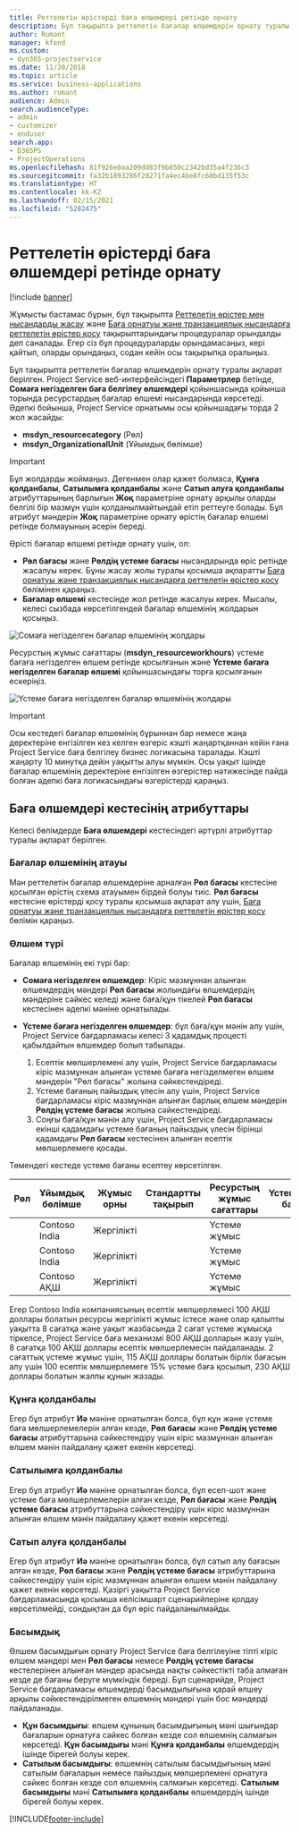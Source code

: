 ```yaml
---
title: Реттелетін өрістерді баға өлшемдері ретінде орнату
description: Бұл тақырыпта реттелетін бағалар өлшемдерін орнату туралы ақпарат берілген.
author: Rumant
manager: kfend
ms.custom:
- dyn365-projectservice
ms.date: 11/20/2018
ms.topic: article
ms.service: business-applications
ms.author: rumant
audience: Admin
search.audienceType:
- admin
- customizer
- enduser
search.app:
- D365PS
- ProjectOperations
ms.openlocfilehash: 81f926e0aa209dd83f9b850c2342bd35a4f236c3
ms.sourcegitcommit: fa32b1893286f20271fa4ec4be8fc68bd135f53c
ms.translationtype: HT
ms.contentlocale: kk-KZ
ms.lasthandoff: 02/15/2021
ms.locfileid: "5282475"
---
```

# <a name="setting-up-custom-fields-as-pricing-dimensions"></a>Реттелетін өрістерді баға өлшемдері ретінде орнату 

[!include [banner](../includes/psa-now-project-operations.md)]

Жұмысты бастамас бұрын, бұл тақырыпта [Реттелетін өрістер мен нысандарды жасау](create-custom-fields-entities.md) және [Баға орнатуы және транзакциялық нысандарға реттелетін өрістер қосу](field-references.md) тақырыптарындағы процедуралар орындалды деп саналады. Егер сіз бұл процедураларды орындамасаңыз, кері қайтып, оларды орындаңыз, содан кейін осы тақырыпқа оралыңыз. 

Бұл тақырыпта реттелетін бағалар өлшемдерін орнату туралы ақпарат берілген. Project Service веб-интерфейсіндегі **Параметрлер** бетінде, **Сомаға негізделген баға белгілеу өлшемдері** қойыншасында қойынша торында ресурстардың бағалар өлшемі нысандарында көрсетеді. Әдепкі бойынша, Project Service орнатымы осы қойыншадағы торда 2 жол жасайды:

- **msdyn_resourcecategory** (Рөл)
- **msdyn_OrganizationalUnit** (Ұйымдық бөлімше)

> [!IMPORTANT]
> Бұл жолдарды жоймаңыз. Дегенмен олар қажет болмаса, **Құнға қолданбалы**, **Сатылымға қолданбалы** және **Сатып алуға қолданбалы** атрибуттарының барлығын **Жоқ** параметріне орнату арқылы оларды белгілі бір мазмұн үшін қолданылмайтындай етіп реттеуге болады. Бұл атрибут мәндерін **Жоқ** параметріне орнату өрістің бағалар өлшемі ретінде болмауының әсерін береді.

Өрісті бағалар өлшемі ретінде орнату үшін, ол:

- **Рөл бағасы** және **Рөлдің үстеме бағасы** нысандарында өріс ретінде жасалуы керек. Бұны жасау жолы туралы қосымша ақпаратты [Баға орнатуы және транзакциялық нысандарға реттелетін өрістер қосу](field-references.md) бөлімінен қараңыз.
- **Бағалар өлшемі** кестесінде жол ретінде жасалуы керек. Мысалы, келесі сызбада көрсетілгендей бағалар өлшемінің жолдарын қосыңыз. 

![Сомаға негізделген бағалар өлшемінің жолдары](media/Amt-based-PD.png)

Ресурстың жұмыс сағаттары (**msdyn_resourceworkhours**) үстеме бағаға негізделген өлшем ретінде қосылғанын және **Үстеме бағаға негізделген бағалар өлшемі** қойыншасындағы торға қосылғанын ескеріңіз.

![Үстеме бағаға негізделген бағалар өлшемінің жолдары](media/Markup-based-PD.png)

> [!IMPORTANT]
> Осы кестедегі бағалар өлшемінің бұрыннан бар немесе жаңа деректеріне енгізілген кез келген өзгеріс кэшті жаңартқаннан кейін ғана Project Service баға белгілеу бизнес логикасына таралады. Кэшті жаңарту 10 минутқа дейін уақытты алуы мүмкін. Осы уақыт ішінде бағалар өлшемінің деректеріне енгізілген өзгерістер нәтижесінде пайда болған әдепкі баға логикасындағы өзгерістерді қараңыз.


## <a name="attributes-of-the-pricing-dimensions-table"></a>Баға өлшемдері кестесінің атрибуттары
Келесі бөлімдерде **Баға өлшемдері** кестесіндегі әртүрлі атрибуттар туралы ақпарат берілген.

### <a name="pricing-dimension-name"></a>Бағалар өлшемінің атауы
Мән реттелетін бағалар өлшемдеріне арналған **Рөл бағасы** кестесіне қосылған өрістің схема атауымен бірдей болуы тиіс. **Рөл бағасы** кестесіне өрістерді қосу туралы қосымша ақпарат алу үшін, [Баға орнатуы және транзакциялық нысандарға реттелетін өрістер қосу](field-references.md) бөлімін қараңыз.

### <a name="type-of-dimension"></a>Өлшем түрі
Бағалар өлшемінің екі түрі бар:
  
  - **Сомаға негізделген өлшемдер**: Кіріс мазмұннан алынған өлшемдердің мәндері **Рөл бағасы** жолындағы өлшемдердің мәндеріне сәйкес келеді және баға/құн тікелей **Рөл бағасы** кестесінен әдепкі мәніне орнатылады.
  - **Үстеме бағаға негізделген өлшемдер**: бұл баға/құн мәнін алу үшін, Project Service бағдарламасы келесі 3 қадамдық процесті қабылдайтын өлшемдер болып табылады.
 
    1. Есептік мөлшерлемені алу үшін, Project Service бағдарламасы кіріс мазмұннан алынған үстеме бағаға негізделмеген өлшем мәндерін "Рөл бағасы" жолына сәйкестендіреді.
    2. Үстеме бағаның пайыздық үлесін алу үшін, Project Service бағдарламасы кіріс мазмұннан алынған барлық өлшем мәндерін **Рөлдің үстеме бағасы** жолына сәйкестендіреді.
    3. Соңғы баға/құн мәнін алу үшін, Project Service бағдарламасы екінші қадамдағы үстеме бағаның пайыздық үлесін бірінші қадамдағы **Рөл бағасы** кестесінен алынған есептік мөлшерлемеге қосады.
   
   Төмендегі кестеде үстеме бағаны есептеу көрсетілген.
  
| Рөл        | Ұйымдық бөлімше    |Жұмыс орны      |Стандартты тақырып      |Ресурстың жұмыс сағаттары      |  Үстеме баға|
| ------------|-------------|-------------------|--------------------|-------------------------|--------:|
|             | Contoso India|Жергілікті            |                    |Үстеме жұмыс                 |15     |
|             | Contoso India|Жергілікті             |                    |Үстеме жұмыс                 |10     |
|             | Contoso АҚШ   |Жергілікті             |                    |Үстеме жұмыс                 |20     |


Егер Contoso India компаниясының есептік мөлшерлемесі 100 АҚШ доллары болатын ресурсы жергілікті жұмыс істесе және олар қалыпты уақытта 8 сағатқа және уақыт жазбасында 2 сағат үстеме жұмысқа тіркелсе, Project Service баға механизмі 800 АҚШ долларын жазу үшін, 8 сағатқа 100 АҚШ доллары есептік мөлшерлемесін пайдаланады. 2 сағаттық үстеме жұмыс үшін, 115 АҚШ доллары болатын бірлік бағасын алу үшін 100 есептік мөлшерлемеге 15% үстеме баға қосылып, 230 АҚШ доллары болатын жалпы құнын жазады.

### <a name="applicable-to-cost"></a>Құнға қолданбалы 
Егер бұл атрибут **Иә** мәніне орнатылған болса, бұл құн және үстеме баға мөлшерлемелерін алған кезде, **Рөл бағасы** және **Рөлдің үстеме бағасы** атрибуттарына сәйкестендіру үшін кіріс мазмұннан алынған өлшем мәнін пайдалану қажет екенін көрсетеді.

### <a name="applicable-to-sales"></a>Сатылымға қолданбалы
Егер бұл атрибут **Иә** мәніне орнатылған болса, бұл есеп-шот және үстеме баға мөлшерлемелерін алған кезде, **Рөл бағасы** және **Рөлдің үстеме бағасы** атрибуттарына сәйкестендіру үшін кіріс мазмұннан алынған өлшем мәнін пайдалану қажет екенін көрсетеді.

### <a name="applicable-to-purchase"></a>Сатып алуға қолданбалы
Егер бұл атрибут **Иә** мәніне орнатылған болса, бұл сатып алу бағасын алған кезде, **Рөл бағасы** және **Рөлдің үстеме бағасы** атрибуттарына сәйкестендіру үшін кіріс мазмұннан алынған өлшем мәнін пайдалану қажет екенін көрсетеді. Қазіргі уақытта Project Service бағдарламасында қосымша келісімшарт сценарийлеріне қолдау көрсетілмейді, сондықтан да бұл өріс пайдаланылмайды. 

### <a name="priority"></a>Басымдық
Өлшем басымдығын орнату Project Service баға белгілеуіне тіпті кіріс өлшем мәндері мен **Рөл бағасы** немесе **Рөлдің үстеме бағасы** кестелерінен алынған мәндер арасында нақты сәйкестікті таба алмаған кезде де бағаны беруге мүмкіндік береді. Бұл сценарийде, Project Service бағдарламасы өлшемдерді басымдылығына қарай өлшеу арқылы сәйкестендірілмеген өлшемнің мәндері үшін бос мәндерді пайдаланады.

- **Құн басымдығы**: өлшем құнының басымдығының мәні шығындар бағаларын орнатуға сәйкес болған кезде сол өлшемнің салмағын көрсетеді. **Құн басымдығы** мәні **Құнға қолданбалы** өлшемдердің ішінде бірегей болуы керек.
- **Сатылым басымдығы**: өлшемнің сатылым басымдығының мәні сатылым бағаларын немесе пайыздық мөлшерлемені орнатуға сәйкес болған кезде сол өлшемнің салмағын көрсетеді. **Сатылым басымдығы** мәні **Сатылымға қолданбалы** өлшемдердің ішінде бірегей болуы керек.


[!INCLUDE[footer-include](../includes/footer-banner.md)]